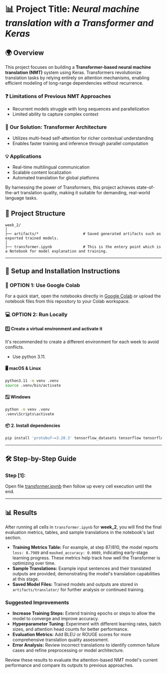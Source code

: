 # 📊 Project Title: *Neural machine translation with a Transformer and Keras*
## 🌍 Overview

This project focuses on building a **Transformer-based neural machine translation (NMT)** system using Keras. Transformers revolutionize translation tasks by relying entirely on attention mechanisms, enabling efficient modeling of long-range dependencies without recurrence.

### ❓ Limitations of Previous NMT Approaches
- Recurrent models struggle with long sequences and parallelization
- Limited ability to capture complex context

### 🚀 Our Solution: Transformer Architecture
- Utilizes multi-head self-attention for richer contextual understanding
- Enables faster training and inference through parallel computation

### 💡 Applications
- Real-time multilingual communication
- Scalable content localization
- Automated translation for global platforms

By harnessing the power of Transformers, this project achieves state-of-the-art translation quality, making it suitable for demanding, real-world language tasks.

## 📁 Project Structure


```
week_2/
│
├── artifacts/*                    # Saved generated artifacts such as exported trained models.
│
├── transformer.ipynb              # This is the entery point which is a Notebook for model explanation and training.
```

---

## 🔧 Setup and Installation Instructions

### 🚀 OPTION 1: Use Google Colab

For a quick start, open the notebooks directly in [Google Colab](https://colab.research.google.com/) or upload the notebook files from this repository to your Colab workspace.

### 💻 OPTION 2: Run Locally

#### 1️⃣ Create a virtual environment and activate it

It's recommended to create a different environment for each week to avoid conflicts.

* Use python 3.11.

#### 🖥️ macOS & Linux

```bash
python3.11 -m venv .venv
source .venv/bin/activate
```

#### 🪟 Windows

```bash
python -m venv .venv
.venv\Scripts\activate
```

#### 📦 2. Install dependencies

```bash
pip install 'protobuf~=3.20.3' tensorflow_datasets tensorflow tensorflow-text matplotlib
```

---

## 🛠️ Step-by-Step Guide


### Step [1]:

Open file [transformer.ipynb](transformer.ipynb) then follow up every cell execution until the end.

---

## 📊 Results

After running all cells in `transformer.ipynb` for **week_2**, you will find the final evaluation metrics, tables, and sample translations in the notebook's last section.

- **Training Metrics Table:** For example, at step 87/810, the model reports `loss: 8.7989` and `masked_accuracy: 0.0089`, indicating early-stage learning progress. These metrics help track how well the Transformer is optimizing over time.
- **Sample Translations:** Example input sentences and their translated outputs are provided, demonstrating the model's translation capabilities at this stage.
- **Saved Model Files:** Trained models and outputs are stored in `artifacts/translator/` for further analysis or continued training.

### Suggested Improvements

- **Increase Training Steps:** Extend training epochs or steps to allow the model to converge and improve accuracy.
- **Hyperparameter Tuning:** Experiment with different learning rates, batch sizes, and attention head counts for better performance.
- **Evaluation Metrics:** Add BLEU or ROUGE scores for more comprehensive translation quality assessment.
- **Error Analysis:** Review incorrect translations to identify common failure cases and refine preprocessing or model architecture.

Review these results to evaluate the attention-based NMT model's current performance and compare its outputs to previous approaches.
